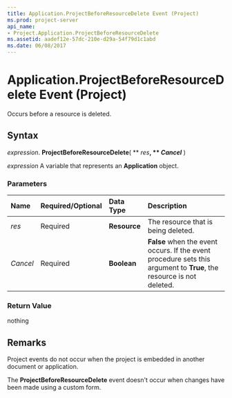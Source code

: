```yaml
---
title: Application.ProjectBeforeResourceDelete Event (Project)
ms.prod: project-server
api_name:
- Project.Application.ProjectBeforeResourceDelete
ms.assetid: aadef12e-57dc-210e-d29a-54f79d1c1abd
ms.date: 06/08/2017
---
```



# Application.ProjectBeforeResourceDelete Event (Project)

Occurs before a resource is deleted.


## Syntax

 _expression_. **ProjectBeforeResourceDelete**( ** _res_**, ** _Cancel_** )

 _expression_ A variable that represents an **Application** object.


### Parameters



|**Name**|**Required/Optional**|**Data Type**|**Description**|
|:-----|:-----|:-----|:-----|
| _res_|Required|**Resource**| The resource that is being deleted.|
| _Cancel_|Required|**Boolean**|**False** when the event occurs. If the event procedure sets this argument to **True**, the resource is not deleted.|

### Return Value

nothing


## Remarks

Project events do not occur when the project is embedded in another document or application.

The **ProjectBeforeResourceDelete** event doesn't occur when changes have been made using a custom form.


